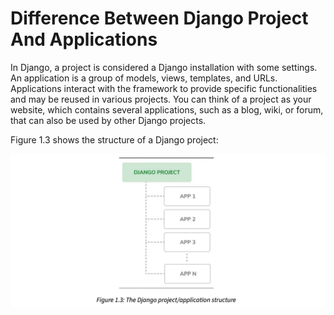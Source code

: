 # Difference Between Django Project And Applications

In Django, a project is considered a Django installation with some settings. An application is a group of models, views, templates, and URLs. Applications interact with the framework to provide specific functionalities and may be reused in various projects. You can think of a project as your website, which contains several applications, such as a blog, wiki, or forum, that can also be used by other Django projects.

Figure 1.3 shows the structure of a Django project:

![djnango_project_and_applications](media/djnango_project_and_applications.png)